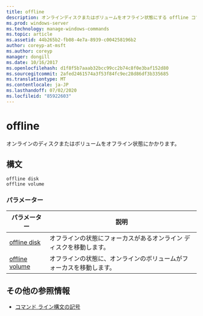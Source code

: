 ```yaml
---
title: offline
description: オンラインディスクまたはボリュームをオフライン状態にする offline コマンドの参照記事です。
ms.prod: windows-server
ms.technology: manage-windows-commands
ms.topic: article
ms.assetid: 44b265b2-fb08-4e7a-8939-c004258196b2
author: coreyp-at-msft
ms.author: coreyp
manager: dongill
ms.date: 10/16/2017
ms.openlocfilehash: d1f8f5b7aaab32bcc99cc2b74c8f0e3baf152d80
ms.sourcegitcommit: 2afed2461574a3f53f84fc9ec28d86df3b335685
ms.translationtype: MT
ms.contentlocale: ja-JP
ms.lasthandoff: 07/02/2020
ms.locfileid: "85922603"
---
```

# <a name="offline"></a>offline

オンラインのディスクまたはボリュームをオフライン状態にかかります。

## <a name="syntax"></a>構文

```
offline disk
offline volume
```

### <a name="parameters"></a>パラメーター

| パラメーター | 説明 |
| --------- | ----------- |
| [offline disk](offline-disk.md) | オフラインの状態にフォーカスがあるオンライン ディスクを移動します。 |
| [offline volume](offline-volume.md) | オフラインの状態に、オンラインのボリュームがフォーカスを移動します。 |

## <a name="additional-references"></a>その他の参照情報

- [コマンド ライン構文の記号](command-line-syntax-key.md)
